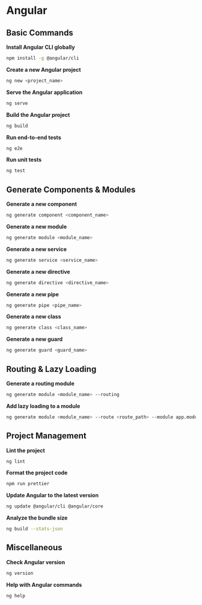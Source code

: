 # Angular

## Basic Commands

**Install Angular CLI globally**
```bash
npm install -g @angular/cli
```

**Create a new Angular project**
```bash
ng new <project_name>
```

**Serve the Angular application**
```bash
ng serve
```

**Build the Angular project**
```bash
ng build
```

**Run end-to-end tests**
```bash
ng e2e
```

**Run unit tests**
```bash
ng test
```

## Generate Components & Modules

**Generate a new component**
```bash
ng generate component <component_name>
```

**Generate a new module**
```bash
ng generate module <module_name>
```

**Generate a new service**
```bash
ng generate service <service_name>
```

**Generate a new directive**
```bash
ng generate directive <directive_name>
```

**Generate a new pipe**
```bash
ng generate pipe <pipe_name>
```

**Generate a new class**
```bash
ng generate class <class_name>
```

**Generate a new guard**
```bash
ng generate guard <guard_name>
```

## Routing & Lazy Loading

**Generate a routing module**
```bash
ng generate module <module_name> --routing
```

**Add lazy loading to a module**
```bash
ng generate module <module_name> --route <route_path> --module app.module
```

## Project Management

**Lint the project**
```bash
ng lint
```

**Format the project code**
```bash
npm run prettier
```

**Update Angular to the latest version**
```bash
ng update @angular/cli @angular/core
```

**Analyze the bundle size**
```bash
ng build --stats-json
```

## Miscellaneous

**Check Angular version**
```bash
ng version
```

**Help with Angular commands**
```bash
ng help
```

